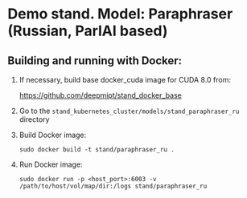 # Demo stand. Model: Paraphraser (Russian, ParlAI based)

## Building and running with Docker:
1. If necessary, build base docker_cuda image for CUDA 8.0 from:

   https://github.com/deepmipt/stand_docker_base
  
2. Go to the `stand_kubernetes_cluster/models/stand_paraphraser_ru` directory

3. Build Docker image:
   ```
   sudo docker build -t stand/paraphraser_ru .
   ```
4. Run Docker image:
   ```
   sudo docker run -p <host_port>:6003 -v /path/to/host/vol/map/dir:/logs stand/paraphraser_ru
   ```